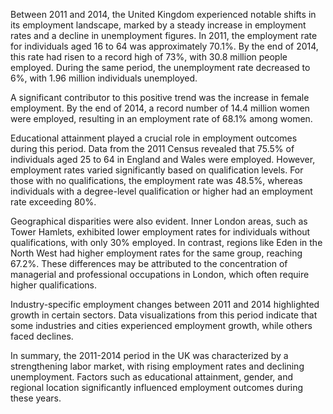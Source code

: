 Between 2011 and 2014, the United Kingdom experienced notable shifts in its employment landscape, marked by a steady increase in employment rates and a decline in unemployment figures. In 2011, the employment rate for individuals aged 16 to 64 was approximately 70.1%. By the end of 2014, this rate had risen to a record high of 73%, with 30.8 million people employed. During the same period, the unemployment rate decreased to 6%, with 1.96 million individuals unemployed.

A significant contributor to this positive trend was the increase in female employment. By the end of 2014, a record number of 14.4 million women were employed, resulting in an employment rate of 68.1% among women. 

Educational attainment played a crucial role in employment outcomes during this period. Data from the 2011 Census revealed that 75.5% of individuals aged 25 to 64 in England and Wales were employed. However, employment rates varied significantly based on qualification levels. For those with no qualifications, the employment rate was 48.5%, whereas individuals with a degree-level qualification or higher had an employment rate exceeding 80%. 

Geographical disparities were also evident. Inner London areas, such as Tower Hamlets, exhibited lower employment rates for individuals without qualifications, with only 30% employed. In contrast, regions like Eden in the North West had higher employment rates for the same group, reaching 67.2%. These differences may be attributed to the concentration of managerial and professional occupations in London, which often require higher qualifications. 

Industry-specific employment changes between 2011 and 2014 highlighted growth in certain sectors. Data visualizations from this period indicate that some industries and cities experienced employment growth, while others faced declines. 

In summary, the 2011-2014 period in the UK was characterized by a strengthening labor market, with rising employment rates and declining unemployment. Factors such as educational attainment, gender, and regional location significantly influenced employment outcomes during these years.
